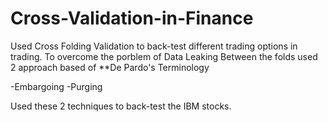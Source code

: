 # Cross-Validation-in-Finance

Used Cross Folding Validation to back-test different trading options in trading.
To overcome the porblem of Data Leaking Between the folds used 2 approach based of **De Pardo's Terminology

-Embargoing
-Purging

Used these 2 techniques to back-test the IBM stocks.
